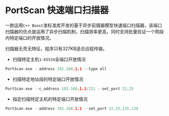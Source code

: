 # PortScan 快速端口扫描器

一款运用`C++ Boost`准标准库开发的基于异步前摄器模型快速端口扫描器，该端口扫描器的优点是运用了异步扫描机制，扫描效率更高，同时支持批量验证一个网段内特定端口的开放情况。

扫描器无壳无特征，程序只有327KB适合远程传输。

 - 扫描特定主机`1-65534`全端口开放情况
```C
PortScan.exe --address 192.168.1.1 --type all
```

 - 扫描特定地址段的特定端口开放情况
 ```C
 PortScan.exe --c_address 192.168.1.1/221 --set_port 22,25
 ```
 
 - 指定扫描特定主机的特定端口开放情况
 ```C
 PortScan.exe --address 192.168.1.1 --set_port 22,25,135,139
```
